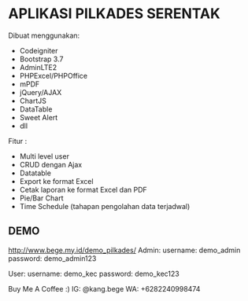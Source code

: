 # APLIKASI PILKADES SERENTAK

Dibuat menggunakan:
- Codeigniter
- Bootstrap 3.7
- AdminLTE2
- PHPExcel/PHPOffice
- mPDF
- jQuery/AJAX
- ChartJS
- DataTable
- Sweet Alert
- dll


Fitur : 
- Multi level user
- CRUD dengan Ajax
- Datatable
- Export ke format Excel
- Cetak laporan ke format Excel dan PDF
- Pie/Bar Chart
- Time Schedule (tahapan pengolahan data terjadwal)
  
DEMO
----
http://www.bege.my.id/demo_pilkades/
Admin:
username: demo_admin
password: demo_admin123

User:
username: demo_kec
password: demo_kec123


Buy Me A Coffee :)
IG: @kang.bege
WA: +6282240998474
